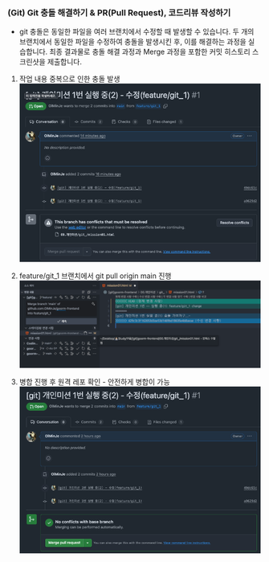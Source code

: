 ### (Git) Git 충돌 해결하기 & PR(Pull Request), 코드리뷰 작성하기

- git 충돌은 동일한 파일을 여러 브랜치에서 수정할 때 발생할 수 있습니다. 두 개의 브랜치에서 동일한 파일을 수정하여 충돌을 발생시킨 후, 이를 해결하는 과정을 실습합니다. 최종 결과물로 충돌 해결 과정과 Merge 과정을 포함한 커밋 히스토리 스크린샷을 제출합니다.

1. 작업 내용 중복으로 인한 충돌 발생
   ![1번사진](mission01_1.png)

2. feature/git_1 브랜치에서 git pull origin main 진행
   ![2번사진](mission01_2.png)

3. 병합 진행 후 원격 레포 확인 - 안전하게 병합이 가능
   ![3번 사진](mission01_3.png)
